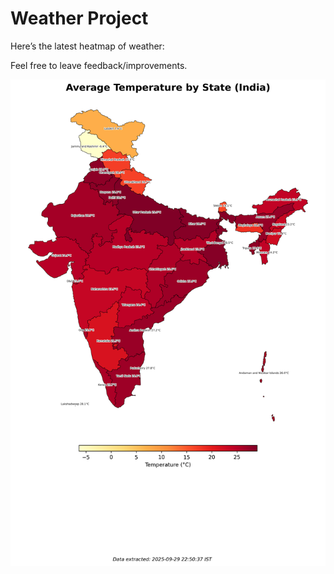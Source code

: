 # Weather Project

Here’s the latest heatmap of weather:

Feel free to leave feedback/improvements.

![India Heatmap](docs/assets/india_heatmap.png?v=DABFE8)
